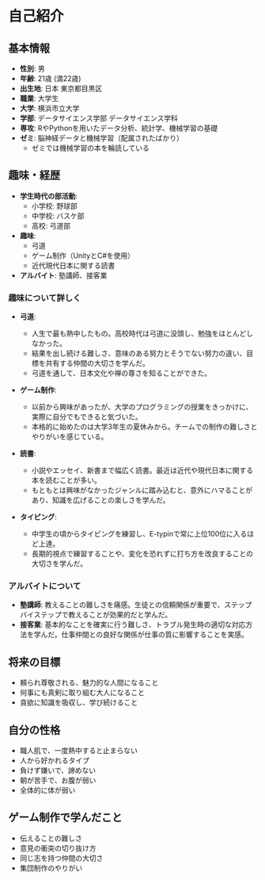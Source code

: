 # 自己紹介

## 基本情報
- **性別**: 男
- **年齢**: 21歳 (満22歳)
- **出生地**: 日本 東京都目黒区
- **職業**: 大学生
- **大学**: 横浜市立大学
- **学部**: データサイエンス学部 データサイエンス学科
- **専攻**: RやPythonを用いたデータ分析、統計学、機械学習の基礎
- **ゼミ**: 脳神経データと機械学習（配属されたばかり）
  - ゼミでは機械学習の本を輪読している

## 趣味・経歴
- **学生時代の部活動**:
  - 小学校: 野球部
  - 中学校: バスケ部
  - 高校: 弓道部
- **趣味**:
  - 弓道
  - ゲーム制作（UnityとC#を使用）
  - 近代現代日本に関する読書
- **アルバイト**: 塾講師、接客業

### 趣味について詳しく
- **弓道**:
  - 人生で最も熱中したもの。高校時代は弓道に没頭し、勉強をほとんどしなかった。
  - 結果を出し続ける難しさ、意味のある努力とそうでない努力の違い、目標を共有する仲間の大切さを学んだ。
  - 弓道を通して、日本文化や禅の尊さを知ることができた。
  
- **ゲーム制作**:
  - 以前から興味があったが、大学のプログラミングの授業をきっかけに、実際に自分でもできると気づいた。
  - 本格的に始めたのは大学3年生の夏休みから。チームでの制作の難しさとやりがいを感じている。
  
- **読書**:
  - 小説やエッセイ、新書まで幅広く読書。最近は近代や現代日本に関する本を読むことが多い。
  - もともとは興味がなかったジャンルに踏み込むと、意外にハマることがあり、知識を広げることの楽しさを学んだ。
  
- **タイピング**:
  - 中学生の頃からタイピングを練習し、E-typinで常に上位100位に入るほど上達。
  - 長期的視点で練習することや、変化を恐れずに打ち方を改良することの大切さを学んだ。

### アルバイトについて
- **塾講師**: 教えることの難しさを痛感。生徒との信頼関係が重要で、ステップバイステップで教えることが効果的だと学んだ。
- **接客業**: 基本的なことを確実に行う難しさ、トラブル発生時の適切な対応方法を学んだ。仕事仲間との良好な関係が仕事の質に影響することを実感。

## 将来の目標
- 頼られ尊敬される、魅力的な人間になること
- 何事にも真剣に取り組む大人になること
- 貪欲に知識を吸収し、学び続けること

## 自分の性格
- 職人肌で、一度熱中すると止まらない
- 人から好かれるタイプ
- 負けず嫌いで、諦めない
- 朝が苦手で、お腹が弱い
- 全体的に体が弱い

## ゲーム制作で学んだこと
- 伝えることの難しさ
- 意見の衝突の切り抜け方
- 同じ志を持つ仲間の大切さ
- 集団制作のやりがい
